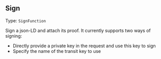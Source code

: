 

##  Sign 

Type: `SignFunction`

Sign a json-LD and attach its proof. It currently supports two ways of signing:

 - Directly provide a private key in the request and use this key to sign
 - Specify the name of the transit key to use






